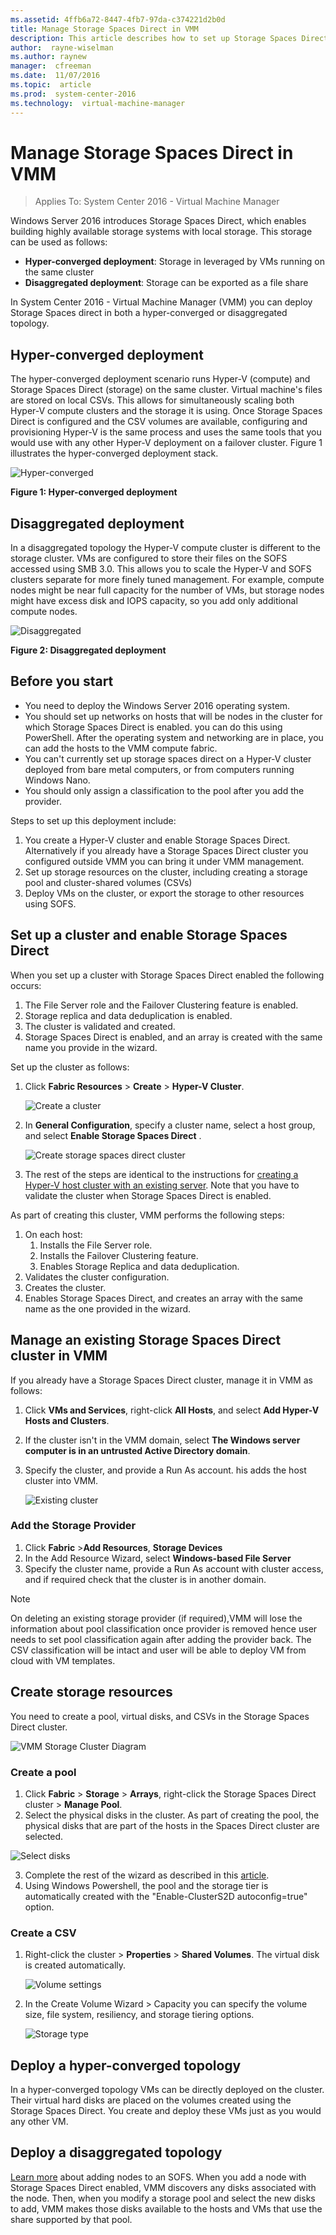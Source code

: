 ```yaml
---
ms.assetid: 4ffb6a72-8447-4fb7-97da-c374221d2b0d
title: Manage Storage Spaces Direct in VMM
description: This article describes how to set up Storage Spaces Direct in the VMM fabric
author:  rayne-wiselman
ms.author: raynew
manager:  cfreeman
ms.date:  11/07/2016
ms.topic:  article
ms.prod:  system-center-2016
ms.technology:  virtual-machine-manager
---
```


# Manage Storage Spaces Direct in VMM

>Applies To: System Center 2016 - Virtual Machine Manager

Windows Server 2016 introduces Storage Spaces Direct, which enables building highly available storage systems with local storage. This storage can be used as follows:

- **Hyper-converged deployment**: Storage in leveraged by VMs running on the same cluster
- **Disaggregated deployment**: Storage can be exported as a file share

In System Center 2016 - Virtual Machine Manager (VMM) you can deploy Storage Spaces direct in both a hyper-converged or disaggregated topology.

## Hyper-converged deployment

The hyper-converged deployment scenario runs Hyper-V (compute) and Storage Spaces Direct (storage) on the same cluster. Virtual machine's files are stored on local CSVs. This allows for simultaneously scaling both Hyper-V compute clusters and the storage it is using. Once Storage Spaces Direct is configured and the CSV volumes are available, configuring and provisioning Hyper-V is the same process and uses the same tools that you would use with any other Hyper-V deployment on a failover cluster. Figure 1 illustrates the hyper-converged deployment stack.

![Hyper-converged](./media/s2d/storage-spaces-hyper-converged.png)

**Figure 1: Hyper-converged deployment**

## Disaggregated deployment

 In a disaggregated topology the Hyper-V compute cluster is different to the storage cluster. VMs are configured to store their files on the SOFS accessed using SMB 3.0. This allows you to scale the Hyper-V and SOFS clusters separate for more finely tuned management.  For example, compute nodes might be near full capacity for the number of VMs, but storage nodes might have excess disk and IOPS capacity, so you add only additional compute nodes.   

![Disaggregated](./media/s2d/storage-spaces-disaggregated.png)

**Figure 2: Disaggregated deployment**

## Before you start

- You need to deploy the Windows Server 2016 operating system.
- You should set up networks on hosts that will be nodes in the cluster for which Storage Spaces Direct is enabled. you can do this using PowerShell. After the operating system and networking are in place, you can add the hosts to the VMM compute fabric.
- You can't currently set up storage spaces direct on a Hyper-V cluster deployed from bare metal computers, or from computers running Windows Nano.
- You should only assign a classification to the pool after you add the provider.



Steps to set up this deployment include:

1. You create a Hyper-V cluster and enable Storage Spaces Direct. Alternatively if you already have a Storage Spaces Direct cluster you configured outside VMM you can bring it under VMM management.
2. Set up storage resources on the cluster, including creating a storage pool and cluster-shared volumes (CSVs)
3. Deploy VMs on the cluster, or export the storage to other resources using SOFS.


## Set up a cluster and enable Storage Spaces Direct

When you set up a cluster with Storage Spaces Direct enabled the following occurs:

1. The File Server role and the Failover Clustering feature is enabled.
2. Storage replica and data deduplication is enabled.
3. The cluster is validated and created.
4. Storage Spaces Direct is enabled, and an array is created with the same name you provide in the wizard.

Set up the cluster as follows:

1. Click **Fabric Resources** > **Create** > **Hyper-V Cluster**.

    ![Create a cluster](./media/s2d/storage-spaces-direct-cluster.png)

2.  In **General Configuration**, specify a cluster name, select a host group, and select  **Enable Storage Spaces Direct** .

    ![Create storage spaces direct cluster](./media/s2d/storage-spaces-direct-enable.png)

3. The rest of the steps are identical to the instructions for [creating a Hyper-V host cluster with an existing server](hyper-v-existing.md). Note that you have to validate the cluster when Storage Spaces Direct is enabled.

As part of creating this cluster, VMM performs the following steps:

1.  On each host:
    1. Installs the File Server role.
    2. Installs the Failover Clustering feature.
    3. Enables Storage Replica and data deduplication.
2.  Validates the cluster configuration.
3.  Creates the cluster.
4.  Enables Storage Spaces Direct, and creates an array with the same name as the one provided in the wizard.

## Manage an existing Storage Spaces Direct cluster in VMM

If you already have a Storage Spaces Direct cluster, manage it in VMM as follows:

1.  Click **VMs and Services**, right-click **All Hosts**, and select **Add Hyper-V Hosts and Clusters**.
2. If the cluster isn't in the VMM domain, select **The Windows server computer is in an untrusted Active Directory domain**.
3. Specify the cluster, and provide a Run As account. his adds the host cluster into VMM.

     ![Existing cluster](./media/s2d/storage-spaces-existing-cluster.png)

### Add the Storage Provider

1. Click **Fabric** >**Add Resources**, **Storage Devices**
2. In the Add Resource Wizard, select **Windows-based File Server**
3. Specify the cluster name, provide a Run As account with cluster access, and if required check that the cluster is in another domain.

> [!NOTE]
> On deleting an existing storage provider (if required),VMM will lose the information about pool classification once provider is removed hence user needs to set pool classification again after adding the provider back. The CSV classification will be intact and user will be able to deploy VM from cloud with VM templates.

## Create storage resources

You need to create a pool, virtual disks, and CSVs in the Storage Spaces Direct cluster.

![VMM Storage Cluster Diagram](./media/s2d/storage-spaces-resources.png)


### Create a pool

 1. Click **Fabric** > **Storage** > **Arrays**, right-click the Storage Spaces Direct cluster > **Manage Pool**.
 2. Select the physical disks in the cluster. As part of creating the pool, the physical disks that are part of the hosts in the Spaces Direct cluster are selected.

   ![Select disks](./media/s2d/storage-spaces-disks.png)

 3. Complete the rest of the wizard as described in this [article](sofs-settings.md#create-storage-pools).
 4.  Using Windows Powershell, the pool and the storage tier is automatically created with the "Enable-ClusterS2D autoconfig=true" option.

### Create a CSV

1. Right-click the cluster > **Properties** > **Shared Volumes**. The virtual disk is created automatically.

   ![Volume settings](./media/s2d/storage-spaces-volume-settings.png)

2. In the Create Volume Wizard > Capacity you can specify the volume size, file system, resiliency, and storage tiering options.

    ![Storage type](./media/s2d/storage-spaces-virtual-disk.png)

## Deploy a hyper-converged topology

In a hyper-converged topology VMs can be directly deployed on the cluster. Their virtual hard disks are placed on the volumes created using the Storage Spaces Direct. You create and deploy these VMs just as you would any other VM.


## Deploy a disaggregated topology

[Learn more](sofs.md) about adding nodes to an SOFS. When you add a node with Storage Spaces Direct enabled, VMM discovers any disks associated with the node. Then, when you modify a storage pool and select the new disks to add, VMM makes those disks available to the hosts and VMs that use the share supported by that pool.
